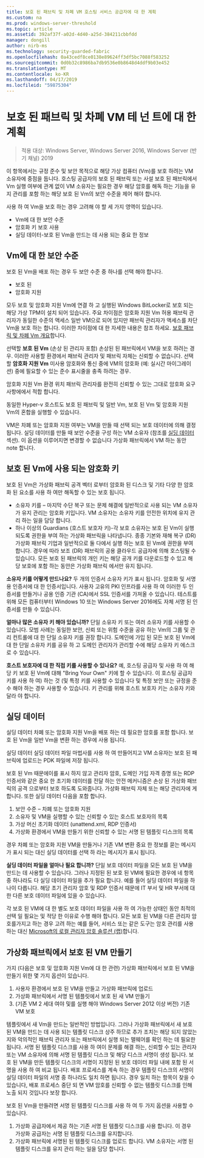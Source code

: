 ```yaml
---
title: 보호 된 패브릭 및 차폐 VM 호스팅 서비스 공급자에 대 한 계획
ms.custom: na
ms.prod: windows-server-threshold
ms.topic: article
ms.assetid: 392af37f-a02d-4d40-a25d-384211cbbfdd
manager: dongill
author: nirb-ms
ms.technology: security-guarded-fabric
ms.openlocfilehash: 0a43cedf8ce0138e89624ff3df5bc7088f583252
ms.sourcegitcommit: 0d0b32c8986ba7db9536e0b8648d4ddf9b03e452
ms.translationtype: MT
ms.contentlocale: ko-KR
ms.lasthandoff: 04/17/2019
ms.locfileid: "59875304"
---
```

# <a name="guarded-fabric-and-shielded-vm-planning-guide-for-tenants"></a>보호 된 패브릭 및 차폐 VM 테 넌 트에 대 한 계획

>적용 대상: Windows Server, Windows Server 2016, Windows Server (반기 채널) 2019

이 항목에서는 규정 준수 및 보안 목적으로 해당 가상 컴퓨터 (Vm)를 보호 하려는 VM 소유자에 중점을 둡니다. 호스팅 공급자의 보호 된 패브릭 또는 사설 보호 된 패브릭에서 Vm 실행 여부에 관계 없이 VM 소유자는 필요한 경우 해당 암호를 해독 하는 기능을 유지 관리를 포함 하는 해당 보호 된 Vm의 보안 수준을 제어 해야 합니다.

사용 하 여 Vm을 보호 하는 경우 고려해 야 할 세 가지 영역이 있습니다.

- Vm에 대 한 보안 수준
- 암호화 키 보호 사용
- 실딩 데이터-보호 된 Vm을 만드는 데 사용 되는 중요 한 정보 

## <a name="security-level-for-the-vms"></a>Vm에 대 한 보안 수준

보호 된 Vm을 배포 하는 경우 두 보안 수준 중 하나를 선택 해야 합니다.

- 보호 된 
- 암호화 지원

모두 보호 및 암호화 지원 Vm에 연결 하 고 실행된 Windows BitLocker로 보호 되는 해당 가상 TPM이 설치 되어 있습니다. 주요 차이점은 암호화 지원 Vm 허용 패브릭 관리자가 동일한 수준의 액세스 일반 VM으로 되어 있지만 패브릭 관리자가 액세스를 차단 Vm을 보호 하는 합니다. 이러한 차이점에 대 한 자세한 내용은 참조 하세요. [보호 패브릭 및 차폐 Vm 개요](guarded-fabric-and-shielded-vms.md)합니다. 

선택할 **보호 된 Vm** (손상 된 관리자 포함) 손상된 된 패브릭에서 VM을 보호 하려는 경우. 이러한 사용할 환경에서 패브릭 관리자 및 패브릭 자체는 신뢰할 수 없습니다. 선택할 **암호화 지원 Vm** 미사용 암호화와 통신 중에 VM의 암호화 (예: 실시간 마이그레이션) 중에 필요할 수 있는 준수 표시줄을 충족 하려는 경우.

암호화 지원 Vm 환경 위치 패브릭 관리자를 완전히 신뢰할 수 있는 그대로 암호화 요구 사항에에서 적합 합니다.

동일한 Hyper-v 호스트도 보호 된 패브릭 및 일반 Vm, 보호 된 Vm 및 암호화 지원 Vm의 혼합을 실행할 수 있습니다. 

VM은 차폐 또는 암호화 지원 여부는 VM을 만들 때 선택 되는 보호 데이터에 의해 결정 됩니다. 실딩 데이터를 만들 때 보안 수준을 구성 하는 VM 소유자 (참조를 [실딩 데이터](#shielding-data) 섹션).
이 옵션을 이루어지면 변경할 수 없습니다 가상화 패브릭에서 VM 하는 동안 note 합니다.

## <a name="cryptographic-keys-used-for-shielded-vms"></a>보호 된 Vm에 사용 되는 암호화 키

보호 된 Vm은 가상화 패브릭 공격 벡터 로부터 암호화 된 디스크 및 기타 다양 한 암호화 된 요소를 사용 하 여만 해독할 수 있는 보호 됩니다.

- 소유자 키를 – 마지막 수단 복구 또는 문제 해결에 일반적으로 사용 되는 VM 소유자가 유지 관리는 암호화 키입니다. VM 소유자는 소유자 키를 안전한 위치에 유지 관리 하는 일을 담당 합니다.
- 하나 이상의 Guardians (호스트 보호자 키)-각 보호 소유자는 보호 된 Vm이 실행 되도록 권한을 부여 하는 가상화 패브릭을 나타냅니다. 종종 기본와 재해 복구 (DR) 가상화 패브릭 기업과 일반적으로 둘 다에서 실행 하는 보호 된 Vm에 권한을 부여 합니다. 경우에 따라 보조 (DR) 패브릭의 공용 클라우드 공급자에 의해 호스팅될 수 있습니다. 모든 보호 된 패브릭의 개인 키는 해당 공개 키를 다운로드할 수 있고 해당 보호에 포함 하는 동안은 가상화 패브릭 에서만 유지 됩니다. 

**소유자 키를 어떻게 만드나요?** 두 개의 인증서 소유자 키가 표시 됩니다. 암호화 및 서명용 인증서에 대 한 인증서입니다. 사용자 고유의 PKI 인프라를 사용 하 여 이러한 두 인증서를 만들거나 공용 인증 기관 (CA)에서 SSL 인증서를 가져올 수 있습니다. 테스트를 위해 모든 컴퓨터부터 Windows 10 또는 Windows Server 2016에도 자체 서명 된 인증서를 만들 수 있습니다.

**얼마나 많은 소유자 키 해야 있습니까?** 단일 소유자 키 또는 여러 소유자 키를 사용할 수 있습니다. 모범 사례는 동일한 보안, 신뢰 또는 위험 수준을 공유 하는 Vm의 그룹 및 관리 컨트롤에 대 한 단일 소유자 키를 권장 합니다. 도메인에 가입 된 모든 보호 된 Vm에 대 한 단일 소유자 키를 공유 하 고 도메인 관리자가 관리할 수에 해당 소유자 키 에스크로 수 있습니다.

**호스트 보호자에 대 한 직접 키를 사용할 수 있나요?** 예, 호스팅 공급자 및 사용 하 여 해당 키 보호 된 Vm에 대해 "Bring Your Own" 키에 할 수 있습니다. 이 호스팅 공급자 키를 사용 하 여) 하는 것 (및 특정 키를 사용할 수 있습니다 및 특정 보안 또는 규정을 준수 해야 하는 경우 사용할 수 있습니다. 키 관리를 위해 호스트 보호자 키는 소유자 키와 달라 야 합니다.

## <a name="shielding-data"></a>실딩 데이터

실딩 데이터 차폐 또는 암호화 지원 Vm을 배포 하는 데 필요한 암호를 포함 합니다. 보호 된 Vm을 일반 Vm을 변환 하는 경우에 사용 됩니다.

실딩 데이터 실딩 데이터 파일 마법사를 사용 하 여 만들어지고 VM 소유자는 보호 된 패브릭에 업로드는 PDK 파일에 저장 됩니다.

보호 된 Vm 때문에이를 표시 하지 않고 관리자 암호, 도메인 가입 자격 증명 또는 RDP 인증서와 같은 중요 한 초기화 데이터를 전달 하는 안전 메커니즘은 손상 된 가상화 패브릭의 공격 으로부터 보호 하도록 도와줍니다. 가상화 패브릭 자체 또는 해당 관리자에 게 합니다. 또한 실딩 데이터 다음을 포함 합니다.

1. 보안 수준 – 차폐 또는 암호화 지원
2. 소유자 및 VM을 실행할 수 있는 신뢰할 수 있는 호스트 보호자의 목록
3. 가상 머신 초기화 데이터 (unattend.xml, RDP 인증서)
4. 가상화 환경에서 VM을 만들기 위한 신뢰할 수 있는 서명 된 템플릿 디스크의 목록 

경우 차폐 또는 암호화 지원 VM을 만들거나 기존 VM 변환 중요 한 정보를 묻는 메시지가 표시 되는 대신 실딩 데이터를 선택 하 라는 메시지가 표시 됩니다.

**실딩 데이터 파일을 얼마나 필요 합니까?** 단일 보호 데이터 파일을 모든 보호 된 VM을 만드는 데 사용할 수 있습니다. 그러나 지정된 된 보호 된 VM에 필요한 경우에 네 항목 중 하나라도 다 실딩 데이터 파일을 추가 필요 합니다. 예를 들어 실딩 데이터 파일을 하나이 다릅니다. 해당 초기 관리자 암호 및 RDP 인증서 때문에 IT 부서 및 HR 부서에 대 한 다른 보호 데이터 파일에 있을 수 있습니다.

각 보호 된 VM에 대 한 별도 보호 데이터 파일을 사용 하 여 가능한 상태인 동안 최적의 선택 일 필요는 및 적당 한 이유로 수행 해야 합니다. 모든 보호 된 VM을 다른 관리자 암호를가지고 하는 경우 고려 하는 예를 들어, 서비스 또는 같은 도구는 암호 관리를 사용 하는 대신 [Microsoft의 로컬 관리자 암호 솔루션 (랩)](https://www.microsoft.com/en-us/download/details.aspx?id=46899)합니다.

## <a name="creating-a-shielded-vm-on-a-virtualization-fabric"></a>가상화 패브릭에서 보호 된 VM 만들기

가지 (다음은 보호 및 암호화 지원 Vm에 대 한 관련) 가상화 패브릭에서 보호 된 VM을 만들기 위한 몇 가지 옵션이 있습니다.

1. 사용자 환경에서 보호 된 VM을 만들고 가상화 패브릭에 업로드
2. 가상화 패브릭에서 서명 된 템플릿에서 보호 된 새 VM 만들기
3. (기존 VM 2 세대 여야 및를 실행 해야 Windows Server 2012 이상 버전) 기존 VM 보호

템플릿에서 새 Vm을 만드는 일반적인 방법입니다. 그러나 가상화 패브릭에서 새 보호 된 VM을 만드는 데 사용 되는 템플릿 디스크 상주 하므로 추가 조치는 해당 되지 않았는지와 악의적인 패브릭 관리자 또는 패브릭에서 실행 되는 맬웨어를 확인 하는 데 필요한 됩니다. 서명 된 템플릿 디스크를 사용 하 여이 문제를 해결 하는, 신뢰할 수 있는 관리자 또는 VM 소유자에 의해 서명 된 템플릿 디스크 및 해당 디스크 서명이 생성 됩니다. 보호 된 VM을 만든 템플릿 디스크의 서명이 지정된 된 보호 데이터 파일 내에 포함 된 서명을 사용 하 여 비교 됩니다. 배포 프로세스를 계속 하는 경우 템플릿 디스크의 서명이 실딩 데이터 파일의 서명 중 하나라도 일치 하면 됩니다. 경우 일치 하는 항목이 찾을 수 있습니다, 배포 프로세스 중단 되 면 VM 암호를 신뢰할 수 없는 템플릿 디스크를 인해 노출 되지 것입니다 보장 합니다.

보호 된 Vm을 만들려면 서명 된 템플릿 디스크를 사용 하 여 두 가지 옵션을 사용할 수 있습니다.

1. 가상화 공급자에서 제공 하는 기존 서명 된 템플릿 디스크를 사용 합니다. 이 경우 가상화 공급자는 서명 된 템플릿 디스크를 유지합니다.
2. 가상화 패브릭에 서명된 된 템플릿 디스크를 업로드 합니다. VM 소유자는 서명 된 템플릿 디스크를 유지 관리 하는 일을 담당 합니다. 


